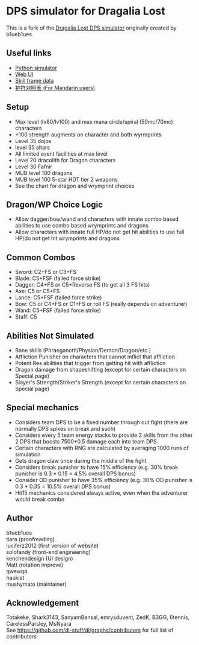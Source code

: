 
# DPS simulator for Dragalia Lost
This is a fork of the [Dragalia Lost DPS simulator](https://github.com/b1ueb1ues/dl) originally created by b1ueb1ues

## Useful links
- [Python simulator](https://github.com/mushymato/dl)
- [Web UI](https://wildshinobu.pythonanywhere.com/ui/dl_simc.html)
- [Skill frame data](https://github.com/mushymato/dl/tree/master/framedata/skills)
- [护符对照表 (For Mandarin users)](https://github.com/mushymato/mushymato.github.io/blob/master/dl-sim/amulet.csv)

## Setup
- Max level (lv80/lv100) and max mana circle/spiral (50mc/70mc) characters
- +100 strength augments on character and both wyrmprints
- Level 35 dojos
- level 35 altars
- All limited event facilities at max level
- Level 20 dracolith for Dragon characters
- Level 30 Fafnir
- MUB level 100 dragons
- MUB level 100 5-star HDT tier 2 weapons
- See the chart for dragon and wrymprint choices

## Dragon/WP Choice Logic
- Allow dagger/bow/wand and characters with innate combo based abilities to use combo based wrymprints and dragons
- Allow characters with innate full HP/do not get hit abilities to use full HP/do not get hit wrymprints and dragons

## Common Combos
- Sword: C2+FS or C3+FS
- Blade: C5+FSF (failed force strike)
- Dagger: C4+FS or C5+Reverse FS (to get all 3 FS hits)
- Axe: C5 or C5+FS
- Lance: C5+FSF (failed force strike)
- Bow: C5 or C4+FS or C1+FS or roll FS (really depends on adventurer)
- Wand: C5+FSF (failed force strike)
- Staff: C5

## Abilities Not Simulated
- Bane skills (Phraeganoth/Physian/Demon/Dragon/etc.)
- Affliction Punisher on characters that cannot inflict that affliction
- Potent Res abilities that trigger from getting hit with affliction
- Dragon damage from shapeshifting (except for certain characters on Special page)
- Slayer's Strength/Striker's Strength (except for certain characters on Special page)

## Special mechanics
- Considers team DPS to be a fixed number through out fight (there are normally DPS spikes on break and such)
- Considers every 5 team energy stacks to provide 2 skills from the other 2 DPS that boosts 7500*0.5 damage each into team DPS
- Certain characters with RNG are calculated by averaging 1000 runs of simulation
- Gets dragon claw once during the middle of the fight
- Considers break punisher to have 15% efficiency (e.g. 30% break punisher is 0.3 * 0.15 = 4.5% overall DPS bonus)
- Consider OD punisher to have 35% efficiency (e.g. 30% OD punisher is 0.3 * 0.35 = 10.5% overall DPS bonus)
- Hit15 mechanics considered always active, even when the adventurer would break combo

## Author
b1ueb1ues  
tiara (proofreading)  
luciferz2012 (first version of website)  
solofandy (front-end engineering)  
kenchendesign (UI design)  
Matt (rotation improve)  
qwewqa  
haukist  
mushymato (maintainer)

## Acknowledgement
Totakeke, Shark3143, SanyamBansal, emrysduvent, ZedK, B3GG, 6tennis, CarelessParsley, MsNyara  
See https://github.com/dl-stuff/dl/graphs/contributors for full list of contributors

